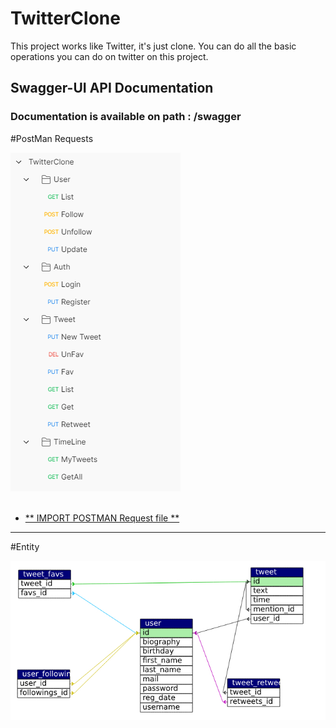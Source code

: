 # TwitterClone

This project works like Twitter, it's just clone. You can do all the basic operations you can do on twitter on this project.

## Swagger-UI API Documentation
### Documentation is available on path : /swagger


#PostMan Requests

![Postman Requests](https://github.com/talhacgdem/TwitterClone/blob/master/assets/Postman.png) <br/>  <br/>


- [** IMPORT POSTMAN Request file **](https://github.com/talhacgdem/TwitterClone/blob/master/assets/TwitterClone.postman_collection.json)
<hr>

#Entity

![new_todo.png](https://github.com/talhacgdem/TwitterClone/blob/master/assets/entities.jpg) <br/>  <br/>

